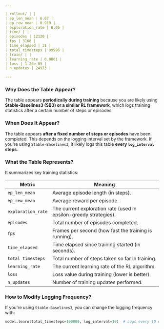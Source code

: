 ```yaml
---

| rollout/ | |
| ep_len_mean | 6.07 |
| ep_rew_mean | 0.919 |
| exploration_rate | 0.05 |
| time/ | |
| episodes | 12120 |
| fps | 3168 |
| time_elapsed | 31 |
| total_timesteps | 99996 |
| train/ | |
| learning_rate | 0.0001 |
| loss | 1.26e-05 |
| n_updates | 24973 |

---
```


### **Why Does the Table Appear?**

The table appears **periodically during training** because you are likely using **Stable-Baselines3 (SB3) or a similar RL framework**, which logs training statistics after a certain number of steps or episodes.

### **When Does It Appear?**

The table appears **after a fixed number of steps or episodes** have been completed. This depends on the logging interval set by the framework. If you're using `Stable-Baselines3`, it likely logs this table **every `log_interval` steps**.

### **What the Table Represents?**

It summarizes key training statistics:

| **Metric**         | **Meaning**                                                       |
| ------------------ | ----------------------------------------------------------------- |
| `ep_len_mean`      | Average episode length (in steps).                                |
| `ep_rew_mean`      | Average reward per episode.                                       |
| `exploration_rate` | The current exploration rate (used in epsilon-greedy strategies). |
| `episodes`         | Total number of episodes completed.                               |
| `fps`              | Frames per second (how fast the training is running).             |
| `time_elapsed`     | Time elapsed since training started (in seconds).                 |
| `total_timesteps`  | Total number of steps taken so far in training.                   |
| `learning_rate`    | The current learning rate of the RL algorithm.                    |
| `loss`             | Loss value during training (lower is better).                     |
| `n_updates`        | Number of training updates performed.                             |

### **How to Modify Logging Frequency?**

If you're using `Stable-Baselines3`, you can change the logging frequency with:

```python
model.learn(total_timesteps=100000, log_interval=10)  # Logs every 10 episodes
```
